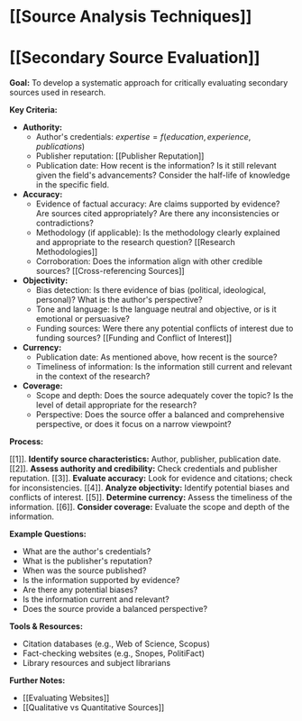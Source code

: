 # [[Source Analysis Techniques]]
# [[Secondary Source Evaluation]]

**Goal:** To develop a systematic approach for critically evaluating secondary sources used in research.

**Key Criteria:**

* **Authority:**
    * Author's credentials: $expertise = f(education, experience, publications)$
    * Publisher reputation: [[Publisher Reputation]]
    * Publication date:  How recent is the information?  Is it still relevant given the field's advancements?  Consider the half-life of knowledge in the specific field.
* **Accuracy:**
    * Evidence of factual accuracy:  Are claims supported by evidence?  Are sources cited appropriately?  Are there any inconsistencies or contradictions?
    * Methodology (if applicable):  Is the methodology clearly explained and appropriate to the research question?  [[Research Methodologies]]
    * Corroboration: Does the information align with other credible sources? [[Cross-referencing Sources]]
* **Objectivity:**
    * Bias detection:  Is there evidence of bias (political, ideological, personal)?  What is the author's perspective?
    * Tone and language:  Is the language neutral and objective, or is it emotional or persuasive?
    * Funding sources:  Were there any potential conflicts of interest due to funding sources? [[Funding and Conflict of Interest]]
* **Currency:**
    * Publication date: As mentioned above, how recent is the source?
    * Timeliness of information: Is the information still current and relevant in the context of the research?
* **Coverage:**
    * Scope and depth: Does the source adequately cover the topic?  Is the level of detail appropriate for the research?
    * Perspective: Does the source offer a balanced and comprehensive perspective, or does it focus on a narrow viewpoint?

**Process:**

[[1]]. **Identify source characteristics:** Author, publisher, publication date.
[[2]]. **Assess authority and credibility:** Check credentials and publisher reputation.
[[3]]. **Evaluate accuracy:** Look for evidence and citations; check for inconsistencies.
[[4]]. **Analyze objectivity:** Identify potential biases and conflicts of interest.
[[5]]. **Determine currency:** Assess the timeliness of the information.
[[6]]. **Consider coverage:** Evaluate the scope and depth of the information.

**Example Questions:**

* What are the author's credentials?
* What is the publisher's reputation?
* When was the source published?
* Is the information supported by evidence?
* Are there any potential biases?
* Is the information current and relevant?
* Does the source provide a balanced perspective?


**Tools & Resources:**

* Citation databases (e.g., Web of Science, Scopus)
* Fact-checking websites (e.g., Snopes, PolitiFact)
* Library resources and subject librarians


**Further Notes:**

* [[Evaluating Websites]]
* [[Qualitative vs Quantitative Sources]]


